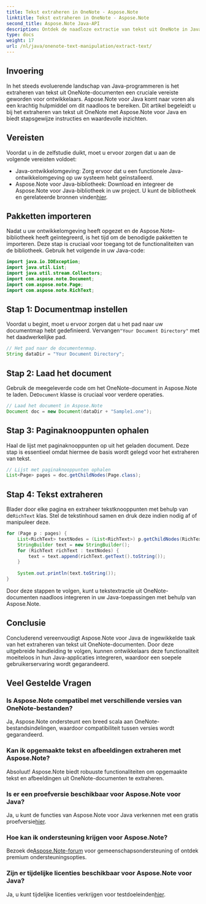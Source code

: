 ```yaml
---
title: Tekst extraheren in OneNote - Aspose.Note
linktitle: Tekst extraheren in OneNote - Aspose.Note
second_title: Aspose.Note Java-API
description: Ontdek de naadloze extractie van tekst uit OneNote in Java met Aspose.Note. Integreer, manipuleer en verbeter uw applicaties moeiteloos.
type: docs
weight: 17
url: /nl/java/onenote-text-manipulation/extract-text/
---
```

## Invoering
In het steeds evoluerende landschap van Java-programmeren is het extraheren van tekst uit OneNote-documenten een cruciale vereiste geworden voor ontwikkelaars. Aspose.Note voor Java komt naar voren als een krachtig hulpmiddel om dit naadloos te bereiken. Dit artikel begeleidt u bij het extraheren van tekst uit OneNote met Aspose.Note voor Java en biedt stapsgewijze instructies en waardevolle inzichten.
## Vereisten
Voordat u in de zelfstudie duikt, moet u ervoor zorgen dat u aan de volgende vereisten voldoet:
- Java-ontwikkelomgeving: Zorg ervoor dat u een functionele Java-ontwikkelomgeving op uw systeem hebt geïnstalleerd.
-  Aspose.Note voor Java-bibliotheek: Download en integreer de Aspose.Note voor Java-bibliotheek in uw project. U kunt de bibliotheek en gerelateerde bronnen vinden[hier](https://releases.aspose.com/note/java/).
## Pakketten importeren
Nadat u uw ontwikkelomgeving heeft opgezet en de Aspose.Note-bibliotheek heeft geïntegreerd, is het tijd om de benodigde pakketten te importeren. Deze stap is cruciaal voor toegang tot de functionaliteiten van de bibliotheek. Gebruik het volgende in uw Java-code:
```java
import java.io.IOException;
import java.util.List;
import java.util.stream.Collectors;
import com.aspose.note.Document;
import com.aspose.note.Page;
import com.aspose.note.RichText;
```
## Stap 1: Documentmap instellen
 Voordat u begint, moet u ervoor zorgen dat u het pad naar uw documentmap hebt gedefinieerd. Vervangen`"Your Document Directory"` met het daadwerkelijke pad.
```java
// Het pad naar de documentenmap.
String dataDir = "Your Document Directory";
```
## Stap 2: Laad het document
 Gebruik de meegeleverde code om het OneNote-document in Aspose.Note te laden. De`Document` klasse is cruciaal voor verdere operaties.
```java
// Laad het document in Aspose.Note
Document doc = new Document(dataDir + "Sample1.one");
```
## Stap 3: Paginaknooppunten ophalen
Haal de lijst met paginaknooppunten op uit het geladen document. Deze stap is essentieel omdat hiermee de basis wordt gelegd voor het extraheren van tekst.
```java
// Lijst met paginaknooppunten ophalen
List<Page> pages = doc.getChildNodes(Page.class);
```
## Stap 4: Tekst extraheren
Blader door elke pagina en extraheer tekstknooppunten met behulp van de`RichText` klas. Stel de tekstinhoud samen en druk deze indien nodig af of manipuleer deze.
```java
for (Page p : pages) {
    List<RichText> textNodes = (List<RichText>) p.getChildNodes(RichText.class);
    StringBuilder text = new StringBuilder();
    for (RichText richText : textNodes) {
        text = text.append(richText.getText().toString());
    }
    
    System.out.println(text.toString());
}
```
Door deze stappen te volgen, kunt u tekstextractie uit OneNote-documenten naadloos integreren in uw Java-toepassingen met behulp van Aspose.Note.
## Conclusie
Concluderend vereenvoudigt Aspose.Note voor Java de ingewikkelde taak van het extraheren van tekst uit OneNote-documenten. Door deze uitgebreide handleiding te volgen, kunnen ontwikkelaars deze functionaliteit moeiteloos in hun Java-applicaties integreren, waardoor een soepele gebruikerservaring wordt gegarandeerd.
## Veel Gestelde Vragen
### Is Aspose.Note compatibel met verschillende versies van OneNote-bestanden?
Ja, Aspose.Note ondersteunt een breed scala aan OneNote-bestandsindelingen, waardoor compatibiliteit tussen versies wordt gegarandeerd.
### Kan ik opgemaakte tekst en afbeeldingen extraheren met Aspose.Note?
Absoluut! Aspose.Note biedt robuuste functionaliteiten om opgemaakte tekst en afbeeldingen uit OneNote-documenten te extraheren.
### Is er een proefversie beschikbaar voor Aspose.Note voor Java?
Ja, u kunt de functies van Aspose.Note voor Java verkennen met een gratis proefversie[hier](https://releases.aspose.com/).
### Hoe kan ik ondersteuning krijgen voor Aspose.Note?
 Bezoek de[Aspose.Note-forum](https://forum.aspose.com/c/note/28) voor gemeenschapsondersteuning of ontdek premium ondersteuningsopties.
### Zijn er tijdelijke licenties beschikbaar voor Aspose.Note voor Java?
 Ja, u kunt tijdelijke licenties verkrijgen voor testdoeleinden[hier](https://purchase.aspose.com/temporary-license/).